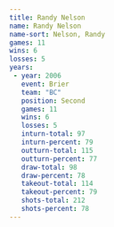 ```yaml
---
title: Randy Nelson
name: Randy Nelson
name-sort: Nelson, Randy
games: 11
wins: 6
losses: 5
years:
 - year: 2006
   event: Brier
   team: "BC"
   position: Second
   games: 11
   wins: 6
   losses: 5
   inturn-total: 97
   inturn-percent: 79
   outturn-total: 115
   outturn-percent: 77
   draw-total: 98
   draw-percent: 78
   takeout-total: 114
   takeout-percent: 79
   shots-total: 212
   shots-percent: 78
---
```

